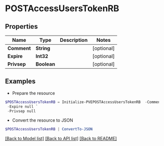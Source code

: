 # POSTAccessUsersTokenRB
## Properties

Name | Type | Description | Notes
------------ | ------------- | ------------- | -------------
**Comment** | **String** |  | [optional] 
**Expire** | **Int32** |  | [optional] 
**Privsep** | **Boolean** |  | [optional] 

## Examples

- Prepare the resource
```powershell
$POSTAccessUsersTokenRB = Initialize-PVEPOSTAccessUsersTokenRB  -Comment null `
 -Expire null `
 -Privsep null
```

- Convert the resource to JSON
```powershell
$POSTAccessUsersTokenRB | ConvertTo-JSON
```

[[Back to Model list]](../README.md#documentation-for-models) [[Back to API list]](../README.md#documentation-for-api-endpoints) [[Back to README]](../README.md)

